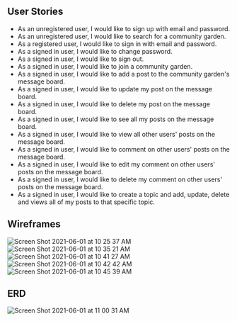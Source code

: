 ## User Stories

* As an unregistered user, I would like to sign up with email and password.
* As an unregistered user, I would like to search for a community garden.
* As a registered user, I would like to sign in with email and password.
* As a signed in user, I would like to change password.
* As a signed in user, I would like to sign out.
* As a signed in user, I would like to join a community garden.
* As a signed in user, I would like to add a post to the community garden's message board.
* As a signed in user, I would like to update my post on the message board.
* As a signed in user, I would like to delete my post on the message board.
* As a signed in user, I would like to see all my posts on the message board.
* As a signed in user, I would like to view all other users' posts on the message board.
* As a signed in user, I would like to comment on other users' posts on the message board.
* As a signed in user, I would like to edit my comment on other users' posts on the message
 board.
* As a signed in user, I would like to delete my comment on other users' posts on the message board.
* As a signed in user, I would like to create a topic and add, update, delete and views all of my posts to that specific topic.

## Wireframes

![Screen Shot 2021-06-01 at 10 25 37 AM](https://media.git.generalassemb.ly/user/35003/files/4c584380-c2c9-11eb-98f1-55bed0c24d9b)
![Screen Shot 2021-06-01 at 10 35 21 AM](https://media.git.generalassemb.ly/user/35003/files/86c1e080-c2c9-11eb-8a94-f8ab6808dd66)
![Screen Shot 2021-06-01 at 10 41 27 AM](https://media.git.generalassemb.ly/user/35003/files/97725680-c2c9-11eb-9353-7e6488500376)
![Screen Shot 2021-06-01 at 10 42 42 AM](https://media.git.generalassemb.ly/user/35003/files/a2c58200-c2c9-11eb-9086-1e59c39e7833)
![Screen Shot 2021-06-01 at 10 45 39 AM](https://media.git.generalassemb.ly/user/35003/files/abb65380-c2c9-11eb-9b73-e47febbc8481)

## ERD
![Screen Shot 2021-06-01 at 11 00 31 AM](https://media.git.generalassemb.ly/user/35003/files/c092e700-c2c9-11eb-9fbb-7534dae482c7)
